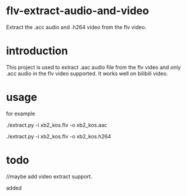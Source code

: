 # flv-extract-audio-and-video
Extract the .acc audio and .h264 video from the flv video.

# introduction
This project is used to extract .aac audio file from the flv video and only .acc audio in the flv video supported. It works well on bilibili video.

# usage
for example

./extract.py -i xb2_kos.flv -o xb2_kos.aac

./extract.py -i xb2_kos.flv -o xb2_kos.h264
# todo
//maybe add video extract support.

added